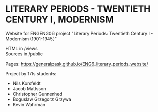 # LITERARY PERIODS - TWENTIETH CENTURY I, MODERNISM

Website for ENGENG06 project "Literary Periods: Twentieth Century I - Modernism (1901-1945)"

HTML in /views<br />
Sources in /public

Pages: https://generalpask.github.io/ENG6_literary_periods_website/

Project by 17ts students:
* Nils Korsfeldt
* Jacob Mattsson
* Christopher Gunnerhed
* Boguslaw Grzegorz Grzywa
* Kevin Wahrman
